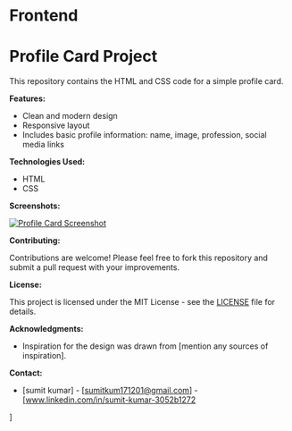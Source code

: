# Frontend
# Profile Card Project

This repository contains the HTML and CSS code for a simple profile card.

**Features:**

* Clean and modern design
* Responsive layout
* Includes basic profile information: name, image, profession, social media links

**Technologies Used:**

* HTML
* CSS

**Screenshots:**

[![Profile Card Screenshot](about:sanitized)](https://www.google.com/url?sa=E&source=gmail&q=profile-card-screenshot.png)

**Contributing:**

Contributions are welcome! Please feel free to fork this repository and submit a pull request with your improvements.

**License:**

This project is licensed under the MIT License - see the [LICENSE](LICENSE) file for details.

**Acknowledgments:**

* Inspiration for the design was drawn from [mention any sources of inspiration].

**Contact:**

* [sumit kumar] - [sumitkum171201@gmail.com] - [www.linkedin.com/in/sumit-kumar-3052b1272

]

